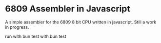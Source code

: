# 6809 Assembler in Javascript


A simple assembler for the 6809 8 bit CPU written in javascript. Still a work in progress. 

run with bun
test with bun test